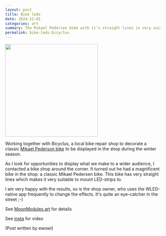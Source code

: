 ```yaml
---
layout: post
title: Bike leds
date: 2024-12-01
categories: art
summary: The Mikael Pedersen bike with it's straight lines is very suitable to mount leds to<br><img width="100" src="https://github.com/user-attachments/assets/86a7f0d7-e388-470e-9b98-43721f94cf7a">
permalink: bike-leds-bicyclus
---
```


<img width="300" src="https://github.com/user-attachments/assets/86a7f0d7-e388-470e-9b98-43721f94cf7a">

Working together with Bicyclus, a local bike repair shop to decorate a classic [Mikael Pederson bike](https://en.wikipedia.org/wiki/Mikael_Pedersen) to be displayed in the shop during the winter season.

As I look for opportunities to display what we make to a wider audience, I contacted a bike shop around the corner. It turned out he had a magnificent bike in the shop: a classic Mikael Pedersen bike. This bike has very straight lines which makes it very suitable to mount LED-strips to.

I am very happy with the results, so is the shop owner, who uses the WLED-native app frequently to change the effects. It's quite an eye-catcher in the street ;-)

See [MoonModules art](https://moonmodules.org/art/#led-strips-on-mikael-pedersen-bike) for details

See [insta](https://www.instagram.com/reel/DDCFbIruACB) for video

(Post written by ewowi)